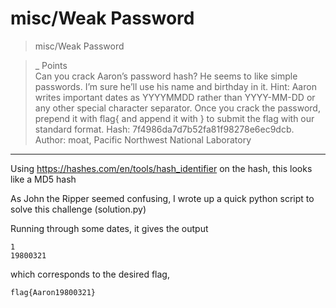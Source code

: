 # misc/Weak Password

>misc/Weak Password

>_ Points\
>Can you crack Aaron’s password hash? He seems to like simple passwords. I’m sure he’ll use his name and birthday in it. Hint: Aaron writes important dates as YYYYMMDD rather than YYYY-MM-DD or any other special character separator. Once you crack the password, prepend it with flag{ and append it with } to submit the flag with our standard format. Hash: 7f4986da7d7b52fa81f98278e6ec9dcb.\
>Author: moat, Pacific Northwest National Laboratory

***

Using https://hashes.com/en/tools/hash_identifier on the hash, this looks like a MD5 hash

As John the Ripper seemed confusing, I wrote up a quick python script to solve this challenge (solution.py)

Running through some dates, it gives the output
```
1
19800321
```

which corresponds to the desired flag,
```
flag{Aaron19800321}
```
